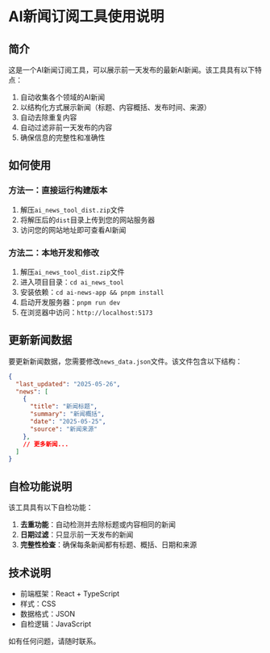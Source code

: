 # AI新闻订阅工具使用说明

## 简介

这是一个AI新闻订阅工具，可以展示前一天发布的最新AI新闻。该工具具有以下特点：

1. 自动收集各个领域的AI新闻
2. 以结构化方式展示新闻（标题、内容概括、发布时间、来源）
3. 自动去除重复内容
4. 自动过滤非前一天发布的内容
5. 确保信息的完整性和准确性

## 如何使用

### 方法一：直接运行构建版本

1. 解压`ai_news_tool_dist.zip`文件
2. 将解压后的`dist`目录上传到您的网站服务器
3. 访问您的网站地址即可查看AI新闻

### 方法二：本地开发和修改

1. 解压`ai_news_tool_dist.zip`文件
2. 进入项目目录：`cd ai_news_tool`
3. 安装依赖：`cd ai-news-app && pnpm install`
4. 启动开发服务器：`pnpm run dev`
5. 在浏览器中访问：`http://localhost:5173`

## 更新新闻数据

要更新新闻数据，您需要修改`news_data.json`文件。该文件包含以下结构：

```json
{
  "last_updated": "2025-05-26",
  "news": [
    {
      "title": "新闻标题",
      "summary": "新闻概括",
      "date": "2025-05-25",
      "source": "新闻来源"
    },
    // 更多新闻...
  ]
}
```

## 自检功能说明

该工具具有以下自检功能：

1. **去重功能**：自动检测并去除标题或内容相同的新闻
2. **日期过滤**：只显示前一天发布的新闻
3. **完整性检查**：确保每条新闻都有标题、概括、日期和来源

## 技术说明

- 前端框架：React + TypeScript
- 样式：CSS
- 数据格式：JSON
- 自检逻辑：JavaScript

如有任何问题，请随时联系。
